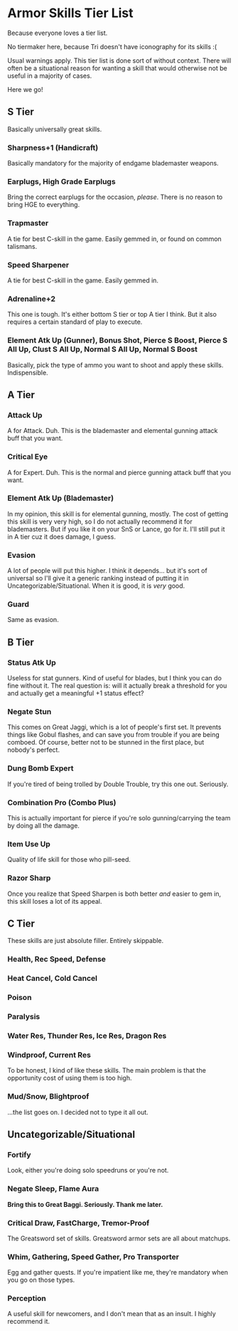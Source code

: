# Armor Skills Tier List

Because everyone loves a tier list.

No tiermaker here, because Tri doesn't have iconography for its skills :(

Usual warnings apply. This tier list is done sort of without context. There will often be a situational reason for wanting a skill that would otherwise not be useful in a majority of cases.

Here we go!

## S Tier
Basically universally great skills.

### Sharpness+1 (Handicraft)
Basically mandatory for the majority of endgame blademaster weapons.

### Earplugs, High Grade Earplugs
Bring the correct earplugs for the occasion, *please*. There is no reason to bring HGE to everything.

### Trapmaster
A tie for best C-skill in the game. Easily gemmed in, or found on common talismans.

### Speed Sharpener
A tie for best C-skill in the game. Easily gemmed in.

### Adrenaline+2
This one is tough. It's either bottom S tier or top A tier I think. But it also requires a certain standard of play to execute.

### Element Atk Up (Gunner), Bonus Shot, Pierce S Boost, Pierce S All Up, Clust S All Up, Normal S All Up, Normal S Boost
Basically, pick the type of ammo you want to shoot and apply these skills. Indispensible.

## A Tier
### Attack Up
A for Attack. Duh. This is the blademaster and elemental gunning attack buff that you want.

### Critical Eye
A for Expert. Duh. This is the normal and pierce gunning attack buff that you want.

### Element Atk Up (Blademaster)
In my opinion, this skill is for elemental gunning, mostly. The cost of getting this skill is very very high, so I do not actually recommend it for blademasters. But if you like it on your SnS or Lance, go for it. I'll still put it in A tier cuz it does damage, I guess.

### Evasion
A lot of people will put this higher. I think it depends... but it's sort of universal so I'll give it a generic ranking instead of putting it in Uncategorizable/Situational. When it is good, it is *very* good.

### Guard
Same as evasion.

## B Tier
### Status Atk Up
Useless for stat gunners. Kind of useful for blades, but I think you can do fine without it. The real question is: will it actually break a threshold for you and actually get a meaningful +1 status effect?

### Negate Stun
This comes on Great Jaggi, which is a lot of people's first set. It prevents things like Gobul flashes, and can save you from trouble if you are being comboed. Of course, better not to be stunned in the first place, but nobody's perfect.

### Dung Bomb Expert
If you're tired of being trolled by Double Trouble, try this one out. Seriously.

### Combination Pro (Combo Plus)
This is actually important for pierce if you're solo gunning/carrying the team by doing all the damage.

### Item Use Up
Quality of life skill for those who pill-seed.

### Razor Sharp
Once you realize that Speed Sharpen is both better *and* easier to gem in, this skill loses a lot of its appeal.


## C Tier
These skills are just absolute filler. Entirely skippable.

### Health, Rec Speed, Defense
### Heat Cancel, Cold Cancel
### Poison
### Paralysis
### Water Res, Thunder Res, Ice Res, Dragon Res
### Windproof, Current Res
To be honest, I kind of like these skills. The main problem is that the opportunity cost of using them is too high.
### Mud/Snow, Blightproof

...the list goes on. I decided not to type it all out.

## Uncategorizable/Situational
### Fortify
Look, either you're doing solo speedruns or you're not.

### Negate Sleep, Flame Aura
**Bring this to Great Baggi. Seriously. Thank me later.**

### Critical Draw, FastCharge, Tremor-Proof
The Greatsword set of skills. Greatsword armor sets are all about matchups.

### Whim, Gathering, Speed Gather, Pro Transporter
Egg and gather quests. If you're impatient like me, they're mandatory when you go on those types.

### Perception
A useful skill for newcomers, and I don't mean that as an insult. I highly recommend it.

